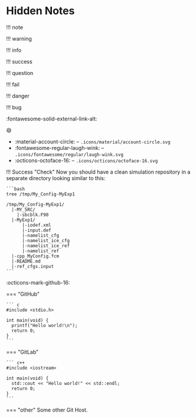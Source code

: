 # Hidden Notes

!!! note

!!! warning

!!! info

!!! success

!!! question

!!! fail

!!! danger

!!! bug

:fontawesome-solid-external-link-alt:

:smile:

* :material-account-circle: – `.icons/material/account-circle.svg`
* :fontawesome-regular-laugh-wink: – `.icons/fontawesome/regular/laugh-wink.svg`
* :octicons-octoface-16: – `.icons/octicons/octoface-16.svg`




!!! Success "Check"
    Now you should have a clean simulation repository in a separate directory looking similar to this:

    ```bash
    tree /tmp/My_Config-MyExp1
    
    /tmp/My_Config-MyExp1/
      |-MY_SRC/
        |-sbcblk.F90
      |-MyExp1/
          |-iodef.xml
          |-input.def
          |-namelist_cfg
          |-namelist_ice_cfg
          |-namelist_ice_ref
          |-namelist_ref
      |-cpp_MyConfig.fcm
      |-README.md
      |-ref_cfgs.input
    ```


:octicons-mark-github-16:
    
=== "GitHub"

    ``` c
    #include <stdio.h>

    int main(void) {
      printf("Hello world!\n");
      return 0;
    }
    ```

=== "GitLab"

    ``` c++
    #include <iostream>

    int main(void) {
      std::cout << "Hello world!" << std::endl;
      return 0;
    }
    ```
    
=== "other"
    Some other Git Host.
